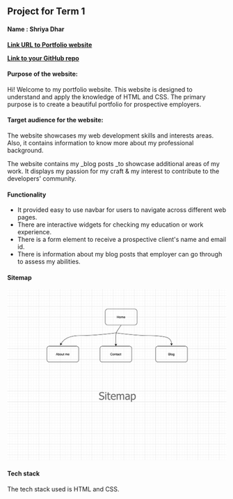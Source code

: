 ## **Project for Term 1**

#### **Name : Shriya Dhar**


[**Link URL to Portfolio website**  ](https://portfolio-shriya-t1a2.netlify.app)

[**Link to your GitHub repo**](https://github.com/inverseswirl/ShriyaDhar_T1A2)


#### **Purpose of the website:**

Hi! Welcome to my portfolio website. This website is designed to understand and apply the knowledge of HTML and CSS. 
The primary purpose is to create a beautiful portfolio for prospective employers.


#### **Target audience for the website:**

The website showcases my web development skills and interests areas. Also, it contains information to know more about my professional background.

The website contains my _blog posts _to showcase additional areas of my work. It displays my passion for my craft & my interest to contribute to the developers' community.



#### **Functionality**
- It provided easy to use navbar for users to navigate across different web pages.
- There are interactive widgets for checking my education or work experience.
- There is a form element to receive a prospective client's name and email id.
- There is information about my blog posts that employer can go through to assess my abilities.



#### **Sitemap**
![sitemap](./docs/sitemap.png)





#### **Tech stack**

The tech stack used is HTML and CSS.